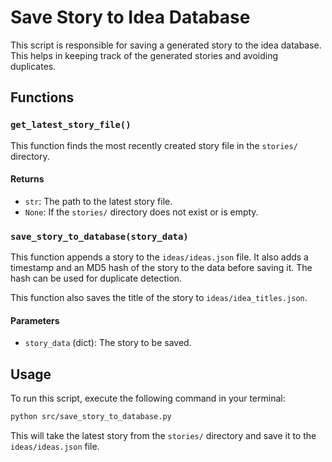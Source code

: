 
# Save Story to Idea Database

This script is responsible for saving a generated story to the idea database. This helps in keeping track of the generated stories and avoiding duplicates.

## Functions

### `get_latest_story_file()`

This function finds the most recently created story file in the `stories/` directory.

#### Returns

- `str`: The path to the latest story file.
- `None`: If the `stories/` directory does not exist or is empty.

### `save_story_to_database(story_data)`

This function appends a story to the `ideas/ideas.json` file. It also adds a timestamp and an MD5 hash of the story to the data before saving it. The hash can be used for duplicate detection.

This function also saves the title of the story to `ideas/idea_titles.json`.

#### Parameters

- `story_data` (dict): The story to be saved.

## Usage

To run this script, execute the following command in your terminal:

```bash
python src/save_story_to_database.py
```

This will take the latest story from the `stories/` directory and save it to the `ideas/ideas.json` file.
